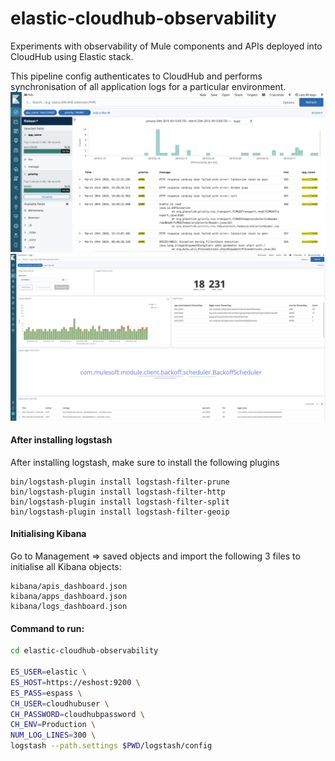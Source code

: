 # elastic-cloudhub-observability
Experiments with observability of Mule components and APIs deployed into CloudHub using Elastic stack.

This pipeline config authenticates to CloudHub and performs synchronisation of all application logs for a particular environment.
![Kibana1](images/kibana1.png)
![Kibana2](images/kibana2.png)

#### After installing logstash
After installing logstash, make sure to install the following plugins
```
bin/logstash-plugin install logstash-filter-prune
bin/logstash-plugin install logstash-filter-http
bin/logstash-plugin install logstash-filter-split
bin/logstash-plugin install logstash-filter-geoip
```

#### Initialising Kibana
Go to Management => saved objects and import the following 3 files to initialise all Kibana objects:
```
kibana/apis_dashboard.json
kibana/apps_dashboard.json
kibana/logs_dashboard.json
```

#### Command to run:
```sh
cd elastic-cloudhub-observability

ES_USER=elastic \
ES_HOST=https://eshost:9200 \
ES_PASS=espass \
CH_USER=cloudhubuser \
CH_PASSWORD=cloudhubpassword \
CH_ENV=Production \
NUM_LOG_LINES=300 \
logstash --path.settings $PWD/logstash/config
```

